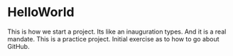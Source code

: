 # HelloWorld
This is how we start a project. Its like an inauguration types. And it is a real mandate.
This is a practice project. Initial exercise as to how to go about GitHub.
